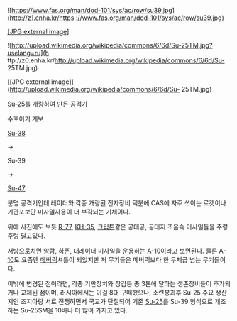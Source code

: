 ![https://www.fas.org/man/dod-101/sys/ac/row/su39.jpg](http://z1.enha.kr/https
://www.fas.org/man/dod-101/sys/ac/row/su39.jpg)

[[JPG external image]](https://www.fas.org/man/dod-101/sys/ac/row/su39.jpg)

  

![http://upload.wikimedia.org/wikipedia/commons/6/6d/Su-25TM.jpg?uselang=ru](h
ttp://z0.enha.kr/http://upload.wikimedia.org/wikipedia/commons/6/6d/Su-
25TM.jpg)

[[JPG external image]](http://upload.wikimedia.org/wikipedia/commons/6/6d/Su-
25TM.jpg)

  
[Su-25](Su-25.md)를 개량하여 만든 [공격기](%EA%B3%B5%EA%B2%A9%EA%B8%B0.md)

수호이기 계보

[Su-38](Su-38.md)

→

Su-39

→

[Su-47](Su-47.md)

  
분명 공격기인데 레이더와 각종 개량된 전자장비 덕분에 CAS에 자주 쓰이는 로켓이나 기관포보단 미사일사용이 더 부각되는 기체이다.

위에 사진에도 보듯 [R-77](R-77.md), [KH-35](KH-35.md),
[크립톤](%ED%81%AC%EB%A6%BD%ED%86%A4.md)같은 공대공, 공대지 초음속 미사일들을 주렁주렁 달고있다.

서방으로치면 [암람](%EC%95%94%EB%9E%8C.md), [하푼](%ED%95%98%ED%91%BC.md), 대레이더
미사일을 운용하는 [A-10](A-10.md)이라고 보면된다. 물론 [A-10](A-10.md)도 요즘엔
[메버릭](%EB%A9%94%EB%B2%84%EB%A6%AD.md)셔틀이 되었지만 저 무기들은 메버릭보다 한 두체급 넘는 무기들이다.

이밖에 변경된 점이라면, 각종 기만장치와 장갑등 총 3톤에 달하는 생존장비들이 추가되거나 교체된 점이며, 러시아에서는 이걸 8대 구매했으나,
소련붕괴후 Su-25 주요 생산지인 조지아랑 서로 전쟁하면서 국교가 단절되어 기존 [Su-25](Su-25.md)를 Su-39 형식으로
개조하는 Su-25SM을 10배나 더 많이 가지고 있다.

